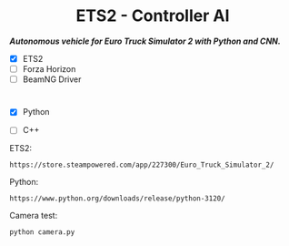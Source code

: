 <h1 align="Center"> ETS2 - Controller AI</h1>



***Autonomous vehicle for Euro Truck Simulator 2 with Python and CNN.***


- [x] ETS2
- [ ] Forza Horizon
- [ ] BeamNG Driver
#
- [x] Python
- [ ] C++


ETS2:

```
https://store.steampowered.com/app/227300/Euro_Truck_Simulator_2/
```
Python:
```
https://www.python.org/downloads/release/python-3120/
```
Camera test:
```
python camera.py 
```
